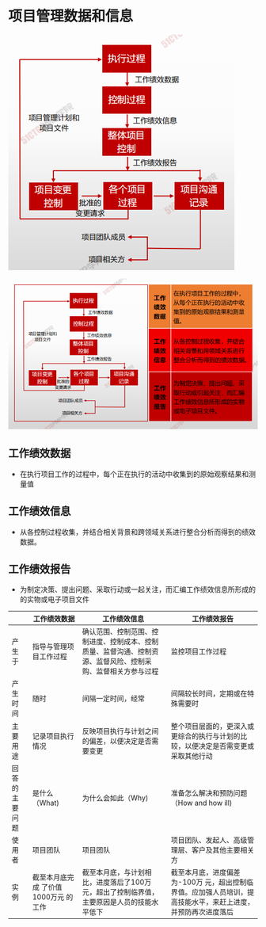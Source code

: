 # 项目管理数据和信息

![image-20210210151654998](assets/image-20210210151654998.png)



![image-20210210152333514](assets/image-20210210152333514.png)



## 工作绩效数据

- 在执行项目工作的过程中，每个正在执行的活动中收集到的原始观察结果和测量值

## 工作绩效信息

- 从各控制过程收集，并结合相关背景和跨领域关系进行整合分析而得到的绩效数据。

## 工作绩效报告

- 为制定决策、提出问题、采取行动或一起关注，而汇编工作绩效信息所形成的的实物或电子项目文件

  
  
||工作绩效数据| 工作绩效信息 |工作绩效报告|
| -- | -- | -- | -- |
|产生于 |指导与管理项目工作过程|确认范围、控制范围、控制进度、控制成本、控制质量、监督沟通、控制资源、监督风险、控制采购、监督相关方参与过程|监控项目工作过程|
|产生时间| 随时| 间隔一定时间，经常 |间隔较长时间，定期或在特殊需要时|
|主要用途 |记录项目执行情况 |反映项目执行与计划之间的偏差，以便决定是否需要变更|整个项目层面的，更深入或更综合的执行与计划的比较，以便决定是否需变更或采取其他行动|
|回答的主要问题| 是什么（What) |为什么会如此（Why)| 准备怎么解决和预防问题（How and how ill)|
|使用者| 项目团队| 项目团队| 项目团队、发起人、高级管理层、客户及其他主要相关方|
|实例|截至本月底完成 了价值1000万元 的工作|截至本月底，与计划相比，进度落后了100万元，超出了控制临界值，主要原因是人员的技能水平低下|截至本月底，进度偏差为-100万 元，超出控制临界值。应加强人员培训，提高技能水平，来赶上进度，并预防再次进度落后|